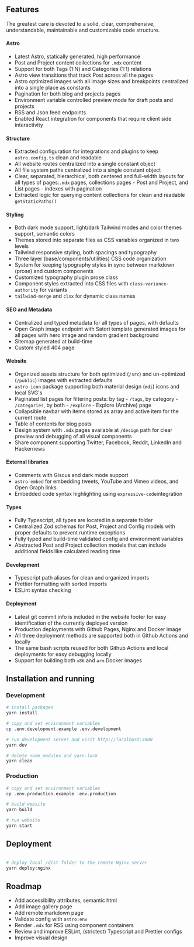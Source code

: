 

## Features

The greatest care is devoted to a solid, clear, comprehensive, understandable, maintainable and customizable code structure.

#### Astro

- Latest Astro, statically generated, high performance
- Post and Project content collections for `.mdx` content
- Support for both Tags (1:N) and Categories (1:1) relations
- Astro view transitions that track Post across all the pages
- Astro optimized images with all image sizes and breakpoints centralized into a single place as constants
- Pagination for both blog and projects pages
- Environment variable controlled preview mode for draft posts and projects
- RSS and Json feed endpoints
- Enabled React integration for components that require client side interactivity

#### Structure

- Extracted configuration for integrations and plugins to keep `astro.config.ts` clean and readable
- All website routes centralized into a single constant object
- All file system paths centralized into a single constant object
- Clear, separated, hierarchical, both centered and full-width layouts for all types of pages:`.mdx` pages, collections pages - Post and Project, and List pages - indexes with pagination
- Extracted logic for querying content collections for clean and readable `getStaticPaths()`

#### Styling

- Both dark mode support, light/dark Tailwind modes and color themes support, semantic colors
- Themes stored into separate files as CSS variables organized in two levels
- Tailwind responsive styling, both spacings and typography
- Three layer (base/components/utilities) CSS code organization
- System for keeping typography styles in sync between markdown (prose) and custom components
- Customized typography plugin prose class
- Component styles extracted into CSS files with `class-variance-authority` for variants
- `tailwind-merge` and `clsx` for dynamic class names

#### SEO and Metadata

- Centralized and typed metadata for all types of pages, with defaults
- Open Graph image endpoint with Satori template generated images for all pages with hero image and random gradient background
- Sitemap generated at build-time
- Custom styled 404 page

#### Website

- Organized assets structure for both optimized (`/src`) and un-optimized (`/public`) images with extracted defaults
- `astro-icon` package supporting both material design (`mdi`) icons and local SVG's
- Paginated list pages for filtering posts: by tag - `/tags`, by category - `/categories`, by both - `/explore` - Explore (Archive) page
- Collapsible navbar with items stored as array and active item for the current route
- Table of contents for blog posts
- Design system with `.mdx` pages available at `/design` path for clear preview and debugging of all visual components
- Share component supporting Twitter, Facebook, Reddit, LinkedIn and Hackernews

#### External libraries

- Comments with Giscus and dark mode support
- `astro-embed` for embedding tweets, YouTube and Vimeo videos, and Open Graph links
- Embedded code syntax highlighting using `expressive-code`integration

#### Types

- Fully Typescript, all types are located in a separate folder
- Centralized Zod schemas for Post, Project and Config models with proper defaults to prevent runtime exceptions
- Fully typed and build-time validated config and environment variables
- Abstracted Post and Project collection models that can include additional fields like calculated reading time

#### Development

- Typescript path aliases for clean and organized imports
- Prettier formatting with sorted imports
- ESLint syntax checking

#### Deployment

- Latest git commit info is included in the website footer for easy identification of the currently deployed version
- Production deployments with Github Pages, Nginx and Docker image
- All three deployment methods are supported both in Github Actions and locally
- The same bash scripts reused for both Github Actions and local deployments for easy debugging locally
- Support for building both `x86` and `arm` Docker images

## Installation and running

### Development

```bash
# install packages
yarn install

# copy and set environment variables
cp .env.development.example .env.development

# run development server and visit http://localhost:3000
yarn dev

# delete node_modules and yarn.lock
yarn clean
```

### Production

```bash
# copy and set environment variables
cp .env.production.example .env.production

# build website
yarn build

# run website
yarn start
```

## Deployment

```bash

# deploy local /dist folder to the remote Nginx server
yarn deploy:nginx
```

## Roadmap

- Add accessibility attributes, semantic html
- Add image gallery page
- Add remote markdown page
- Validate config with `astro:env`
- Render `.mdx` for RSS using component containers
- Review and improve ESLint, (strictest) Typescript and Prettier configs
- Improve visual design
